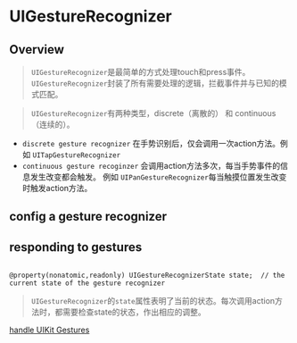 # UIGestureRecognizer

## Overview
> `UIGestureRecognizer`是最简单的方式处理touch和press事件。`UIGestureRecognizer`封装了所有需要处理的逻辑，拦截事件并与已知的模式匹配。

> `UIGestureRecognizer`有两种类型，discrete（离散的） 和 continuous（连续的）。

- `discrete gesture recognizer` 在手势识别后，仅会调用一次action方法。例如 `UITapGestureRecognizer`
- `continuous gesture recoginzer` 会调用action方法多次，每当手势事件的信息发生改变都会触发。 例如 `UIPanGestureRecognizer`每当触摸位置发生改变时触发action方法。

## config a gesture recognizer


## responding to gestures

```objc

@property(nonatomic,readonly) UIGestureRecognizerState state;  // the current state of the gesture recognizer

```

> `UIGestureRecognizer`的`state`属性表明了当前的状态。每次调用action方法时，都需要检查state的状态，作出相应的调整。



[handle UIKit Gestures][1]






[1]: https://developer.apple.com/documentation/uikit/touches_presses_and_gestures/handling_uikit_gestures